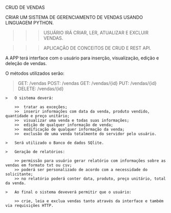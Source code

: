 CRUD DE VENDAS

CRIAR UM SISTEMA DE GERENCIAMENTO DE VENDAS USANDO LINGUAGEM PYTHON.

>>> USUÁRIO IRÁ CRIAR, LER, ATUALIZAR E EXCLUIR VENDAS.

>>> APLICAÇÃO DE CONCEITOS DE CRUD E REST API.

A APP terá interface com o usuário para inserção, visualização, edição e deleção de vendas.

O métodos utilizados serão:

> GET: /vendas
> POST: /vendas
> GET: /vendas/{id}
> PUT: /vendas/{id}
> DELETE: /vendas/{id}

    >   O sistema deverá:

        >>  tratar as exceções;
        >>  inserir informações com data da venda, produto vendido, quantidade e preço unitário;
        >>  visualizar uma venda e todas suas informações;
        >>  edição de qualquer informação de venda;
        >>  modificação de qualquer informação da venda;
        >>  exclusão de uma venda totalmente do servidor pelo usuário.

    >   Será utilizado o Banco de dados SQlite.

    >   Geração de relatórios:

        >> permissão para usuário gerar relatório com informações sobre as vendas em formato txt ou csv;
        >> poderá ser personalizado de acordo com a necessidade do solicitante;
        >> no relatório poderá conter data, produto, preço unitário, total da venda.

    >   Ao final o sistema deveverá permitir que o usuário:

        >> crie, leia e exclua vendas tanto através da interface e também via requisições HTTP. 